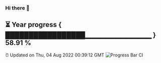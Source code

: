 ### Hi there 👋
⏳ Year progress { █████████████████▁▁▁▁▁▁▁▁▁▁▁▁▁ } 58.91 %
---
⏰ Updated on Thu, 04 Aug 2022 00:39:12 GMT
![Progress Bar CI](https://github.com/Moyi321/Moyi321/workflows/Progress%20Bar%20CI/badge.svg)
